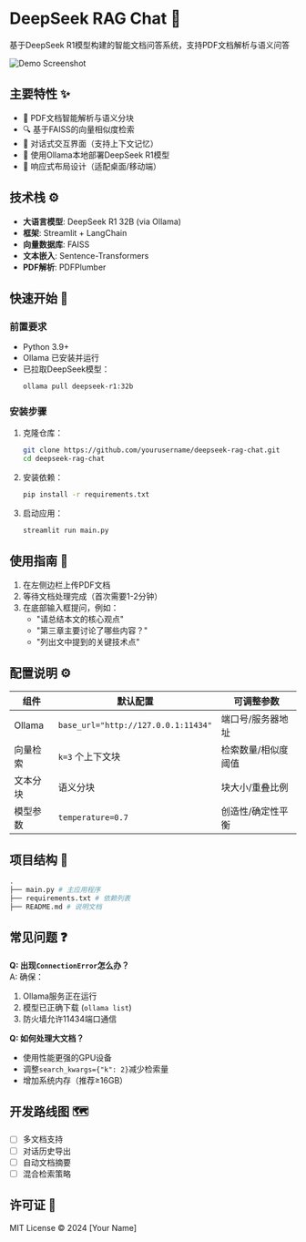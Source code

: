 # DeepSeek RAG Chat 🤖

基于DeepSeek R1模型构建的智能文档问答系统，支持PDF文档解析与语义问答

![Demo Screenshot](https://via.placeholder.com/800x500.png/0077ff/ffffff?text=RAG+Chat+Demo)

## 主要特性 ✨
- 📄 PDF文档智能解析与语义分块
- 🔍 基于FAISS的向量相似度检索
- 💬 对话式交互界面（支持上下文记忆）
- 🚀 使用Ollama本地部署DeepSeek R1模型
- 🎨 响应式布局设计（适配桌面/移动端）

## 技术栈 ⚙️
- **大语言模型**: DeepSeek R1 32B (via Ollama)
- **框架**: Streamlit + LangChain
- **向量数据库**: FAISS
- **文本嵌入**: Sentence-Transformers
- **PDF解析**: PDFPlumber

## 快速开始 🚀

### 前置要求
- Python 3.9+
- Ollama 已安装并运行
- 已拉取DeepSeek模型：
  ```bash
  ollama pull deepseek-r1:32b
  ```

### 安装步骤
1. 克隆仓库：
   ```bash
   git clone https://github.com/yourusername/deepseek-rag-chat.git
   cd deepseek-rag-chat
   ```

2. 安装依赖：
   ```bash
   pip install -r requirements.txt
   ```

3. 启动应用：
   ```bash
   streamlit run main.py
   ```

## 使用指南 📖
1. 在左侧边栏上传PDF文档
2. 等待文档处理完成（首次需要1-2分钟）
3. 在底部输入框提问，例如：
   - "请总结本文的核心观点"
   - "第三章主要讨论了哪些内容？"
   - "列出文中提到的关键技术点"

## 配置说明 ⚙️
| 组件 | 默认配置 | 可调整参数 |
|------|---------|-----------|
| Ollama | `base_url="http://127.0.0.1:11434"` | 端口号/服务器地址 |
| 向量检索 | `k=3` 个上下文块 | 检索数量/相似度阈值 |
| 文本分块 | 语义分块 | 块大小/重叠比例 |
| 模型参数 | `temperature=0.7` | 创造性/确定性平衡 |

## 项目结构 📂 

```python
.
├── main.py # 主应用程序
├── requirements.txt # 依赖列表
├── README.md # 说明文档
```

## 常见问题 ❓
**Q: 出现`ConnectionError`怎么办？**  
A: 确保：
1. Ollama服务正在运行
2. 模型已正确下载 (`ollama list`)
3. 防火墙允许11434端口通信

**Q: 如何处理大文档？**  
- 使用性能更强的GPU设备
- 调整`search_kwargs={"k": 2}`减少检索量
- 增加系统内存（推荐≥16GB）

## 开发路线图 🗺️
- [ ] 多文档支持
- [ ] 对话历史导出
- [ ] 自动文档摘要
- [ ] 混合检索策略

## 许可证 📜
MIT License © 2024 [Your Name]



